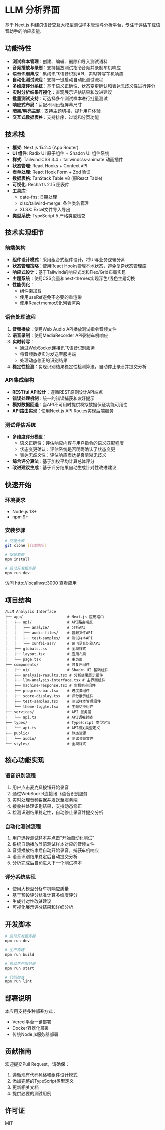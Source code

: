 # LLM 分析界面

基于 Next.js 构建的语音交互大模型测试样本管理与分析平台，专注于评估车载语音助手的响应质量。

## 功能特性

- **测试样本管理**：创建、编辑、删除和导入测试语料
- **音频播放与录制**：支持播放测试指令音频并录制车机响应
- **语音识别集成**：集成讯飞语音识别API，实时转写车机响应
- **自动化测试流程**：支持一键启动自动化测试流程
- **多维度评分系统**：基于语义正确性、状态变更确认和表达无歧义性进行评分
- **实时分析结果可视化**：直观展示评估结果和改进建议
- **批量测试支持**：可选择多个测试样本进行批量测试
- **响应式布局**：适配不同设备屏幕尺寸
- **暗黑/明亮主题**：支持主题切换，提升用户体验
- **交互式数据表格**：支持排序、过滤和分页功能

## 技术栈

- **框架**: Next.js 15.2.4 (App Router)
- **UI 组件**: Radix UI 原子组件 + Shadcn UI 组件系统
- **样式**: Tailwind CSS 3.4 + tailwindcss-animate 动画插件
- **状态管理**: React Hooks + Context API
- **表单处理**: React Hook Form + Zod 验证
- **数据表格**: TanStack Table v8 (原React Table)
- **可视化**: Recharts 2.15 图表库
- **工具库**: 
  - date-fns: 日期处理
  - clsx/tailwind-merge: 条件类名管理
  - XLSX: Excel文件导入导出
- **类型系统**: TypeScript 5 严格类型检查

## 技术实现细节

### 前端架构

- **组件设计模式**：采用组合式组件设计，将UI与业务逻辑分离
- **状态管理策略**：使用React Hooks管理本地状态，避免复杂状态管理库
- **响应式设计**：基于Tailwind的响应式类和Flex/Grid布局实现
- **主题系统**：使用CSS变量和next-themes实现深色/浅色主题切换
- **性能优化**：
  - 组件懒加载
  - 使用useRef避免不必要的重渲染
  - 使用React.memo优化列表渲染

### 语音处理流程

1. **音频播放**：使用Web Audio API播放测试指令音频文件
2. **语音录制**：使用MediaRecorder API录制车机响应
3. **实时转写**：
   - 通过WebSocket连接讯飞语音识别服务
   - 将音频数据实时发送至服务端
   - 处理动态修正的识别结果
4. **稳定性检测**：实现识别结果稳定性检测算法，自动停止录音并提交分析

### API集成架构

- **RESTful API设计**：遵循REST原则设计API端点
- **错误处理机制**：统一的错误捕获和友好提示
- **模拟数据回退**：当API不可用时提供模拟数据保证功能可用性
- **API路由实现**：使用Next.js API Routes实现后端服务

### 测试评估系统

- **多维度评分模型**：
  - 语义正确性：评估响应内容与用户指令的语义匹配程度
  - 状态变更确认：评估系统是否明确确认了状态变更
  - 表达无歧义性：评估响应表达是否清晰无歧义
- **综合评分算法**：基于加权平均计算总体评分
- **改进建议生成**：基于评分结果自动生成针对性改进建议

## 快速开始

### 环境要求
- Node.js 18+
- npm 9+

### 安装步骤
```bash
# 克隆仓库
git clone [仓库地址]

# 安装依赖
npm install

# 启动开发服务器
npm run dev
```

访问 http://localhost:3000 查看应用

## 项目结构
```
/LLM Analysis Interface
├── app/                    # Next.js 应用路由
│   ├── api/                # API路由端点
│   │   ├── analyze/        # 分析API
│   │   ├── audio-files/    # 音频文件API
│   │   ├── test-samples/   # 测试样本API
│   │   └── xunfei-asr/     # 讯飞语音识别API
│   ├── globals.css         # 全局样式
│   ├── layout.tsx          # 应用布局
│   └── page.tsx            # 主页面
├── components/             # 可复用组件
│   ├── ui/                 # Shadcn UI 基础组件
│   ├── analysis-results.tsx # 分析结果展示组件
│   ├── llm-analysis-interface.tsx # 主界面组件
│   ├── machine-response.tsx # 车机响应组件
│   ├── progress-bar.tsx    # 进度条组件
│   ├── score-display.tsx   # 评分展示组件
│   ├── test-samples.tsx    # 测试样本管理组件
│   └── theme-toggle.tsx    # 主题切换组件
├── services/               # API 服务层
│   └── api.ts              # API调用封装
├── types/                  # TypeScript 类型定义
│   └── api.ts              # API相关类型定义
├── public/                 # 静态资源
│   └── audio/              # 测试音频文件
└── styles/                 # 全局样式
```

## 核心功能实现

### 语音识别流程
1. 用户点击麦克风按钮开始录音
2. 通过WebSocket连接讯飞语音识别服务
3. 实时处理音频数据并发送至服务端
4. 接收并处理识别结果，支持动态修正
5. 检测识别结果稳定性，自动停止录音并提交分析

### 自动化测试流程
1. 用户选择测试样本并点击"开始自动化测试"
2. 系统自动播放当前测试样本对应的音频文件
3. 音频播放结束后自动开始录音，捕获车机响应
4. 语音识别结果稳定后自动提交分析
5. 分析完成后自动进入下一个测试样本

### 评分系统实现
- 使用大模型分析车机响应质量
- 基于预设评分标准计算多维度评分
- 生成针对性改进建议
- 可视化展示评分结果和详细分析

## 开发脚本
```bash
# 启动开发服务器
npm run dev

# 生产构建
npm run build

# 启动生产服务器 
npm run start

# 代码检查
npm run lint
```

## 部署说明
本应用支持多种部署方式：
- Vercel平台一键部署
- Docker容器化部署
- 传统Node.js服务器部署

## 贡献指南
欢迎提交Pull Request，请确保：
1. 遵循现有代码风格和组件设计模式
2. 添加完整的TypeScript类型定义
3. 更新相关文档
4. 提供必要的测试用例

## 许可证
MIT
